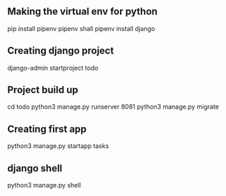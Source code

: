 ## Making the virtual env for python
pip install pipenv
pipenv shall 
pipenv install django

## Creating django project 
django-admin startproject todo 

## Project build up 
cd todo 
python3 manage.py runserver 8081
python3 manage.py migrate

## Creating first app 
python3 manage.py startapp tasks

## django shell
python3 manage.py shell